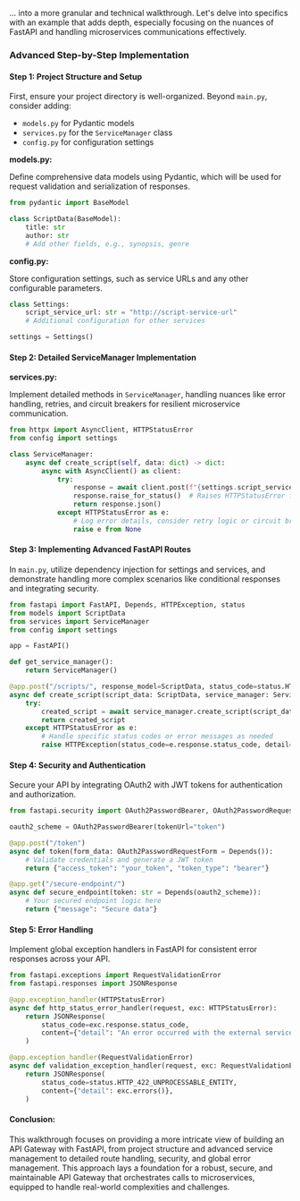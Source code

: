 ... into a more granular and technical walkthrough. Let's delve into specifics with an example that adds depth, especially focusing on the nuances of FastAPI and handling microservices communications effectively.

### Advanced Step-by-Step Implementation

#### Step 1: Project Structure and Setup

First, ensure your project directory is well-organized. Beyond `main.py`, consider adding:

- `models.py` for Pydantic models
- `services.py` for the `ServiceManager` class
- `config.py` for configuration settings

**models.py:**

Define comprehensive data models using Pydantic, which will be used for request validation and serialization of responses.

```python
from pydantic import BaseModel

class ScriptData(BaseModel):
    title: str
    author: str
    # Add other fields, e.g., synopsis, genre
```

**config.py:**

Store configuration settings, such as service URLs and any other configurable parameters.

```python
class Settings:
    script_service_url: str = "http://script-service-url"
    # Additional configuration for other services

settings = Settings()
```

#### Step 2: Detailed ServiceManager Implementation

**services.py:**

Implement detailed methods in `ServiceManager`, handling nuances like error handling, retries, and circuit breakers for resilient microservice communication.

```python
from httpx import AsyncClient, HTTPStatusError
from config import settings

class ServiceManager:
    async def create_script(self, data: dict) -> dict:
        async with AsyncClient() as client:
            try:
                response = await client.post(f"{settings.script_service_url}/scripts", json=data)
                response.raise_for_status()  # Raises HTTPStatusError for 4xx/5xx responses
                return response.json()
            except HTTPStatusError as e:
                # Log error details, consider retry logic or circuit breaker implementation
                raise e from None
```

#### Step 3: Implementing Advanced FastAPI Routes

In `main.py`, utilize dependency injection for settings and services, and demonstrate handling more complex scenarios like conditional responses and integrating security.

```python
from fastapi import FastAPI, Depends, HTTPException, status
from models import ScriptData
from services import ServiceManager
from config import settings

app = FastAPI()

def get_service_manager():
    return ServiceManager()

@app.post("/scripts/", response_model=ScriptData, status_code=status.HTTP_201_CREATED)
async def create_script(script_data: ScriptData, service_manager: ServiceManager = Depends(get_service_manager)):
    try:
        created_script = await service_manager.create_script(script_data.dict())
        return created_script
    except HTTPStatusError as e:
        # Handle specific status codes or error messages as needed
        raise HTTPException(status_code=e.response.status_code, detail="Failed to create script due to service error.")
```

#### Step 4: Security and Authentication

Secure your API by integrating OAuth2 with JWT tokens for authentication and authorization.

```python
from fastapi.security import OAuth2PasswordBearer, OAuth2PasswordRequestForm

oauth2_scheme = OAuth2PasswordBearer(tokenUrl="token")

@app.post("/token")
async def token(form_data: OAuth2PasswordRequestForm = Depends()):
    # Validate credentials and generate a JWT token
    return {"access_token": "your_token", "token_type": "bearer"}

@app.get("/secure-endpoint/")
async def secure_endpoint(token: str = Depends(oauth2_scheme)):
    # Your secured endpoint logic here
    return {"message": "Secure data"}
```

#### Step 5: Error Handling

Implement global exception handlers in FastAPI for consistent error responses across your API.

```python
from fastapi.exceptions import RequestValidationError
from fastapi.responses import JSONResponse

@app.exception_handler(HTTPStatusError)
async def http_status_error_handler(request, exc: HTTPStatusError):
    return JSONResponse(
        status_code=exc.response.status_code,
        content={"detail": "An error occurred with the external service."},
    )

@app.exception_handler(RequestValidationError)
async def validation_exception_handler(request, exc: RequestValidationError):
    return JSONResponse(
        status_code=status.HTTP_422_UNPROCESSABLE_ENTITY,
        content={"detail": exc.errors()},
    )
```

#### Conclusion:

This walkthrough focuses on providing a more intricate view of building an API Gateway with FastAPI, from project structure and advanced service management to detailed route handling, security, and global error management. This approach lays a foundation for a robust, secure, and maintainable API Gateway that orchestrates calls to microservices, equipped to handle real-world complexities and challenges.